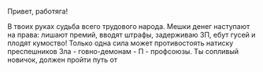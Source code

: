 Привет, работяга!

В твоих руках судьба всего трудового народа. Мешки денег наступают на права: лишают премий, вводят штрафы, задерживаю ЗП, ебут гусей и плодят кумоство!
Только одна сила может противостоять натиску преспешников Зла - говно-демонам - П - профсоюзы.
Ты сопливый новичок, должен пройти путь от 